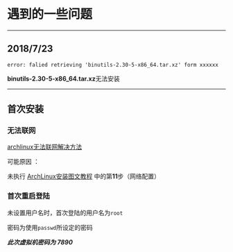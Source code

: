  遇到的一些问题
=========

-----------------
## 2018/7/23 ##

`error: falied retrieving 'binutils-2.30-5-x86_64.tar.xz' form xxxxxx`

**binutils-2.30-5-x86_64.tar.xz**无法安装



---------------------
## 首次安装 ##

### 无法联网

[archlinux无法联网解决方法](https://blog.csdn.net/killzero/article/details/8857224)

可能原因 ：

未执行 [ArchLinux安装图文教程](https://blog.csdn.net/r8l8q8/article/details/76516523) 中的第**11**步（网络配置）

### 首次重启登陆

未设置用户名时，首次登陆的用户名为` root `

密码为使用` passwd `所设定的密码

***此次虚拟机密码为 7890***

